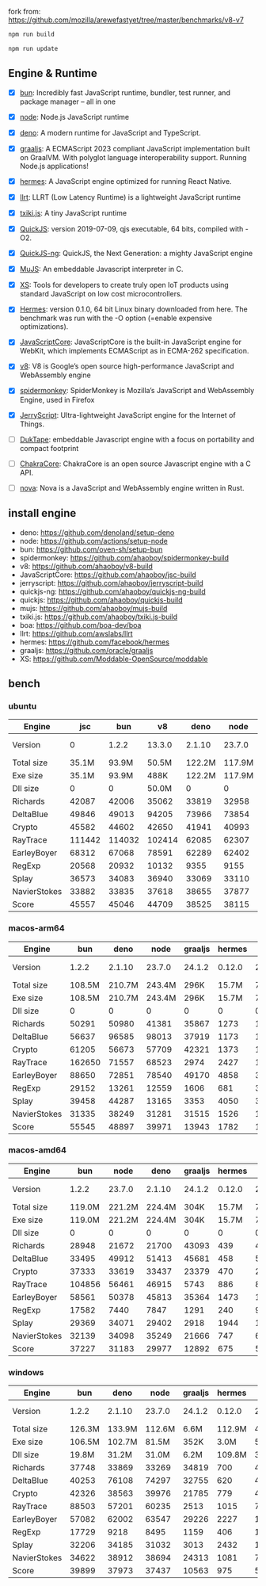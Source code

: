 fork from: https://github.com/mozilla/arewefastyet/tree/master/benchmarks/v8-v7

```bash
npm run build

npm run update
```

## Engine & Runtime

- [x] [bun](https://github.com/oven-sh/bun): Incredibly fast JavaScript runtime, bundler, test runner, and package manager – all in one
- [x] [node](https://github.com/nodejs/node): Node.js JavaScript runtime
- [x] [deno](https://github.com/denoland/deno): A modern runtime for JavaScript and TypeScript.
- [x] [graaljs](https://github.com/oracle/graaljs): A ECMAScript 2023 compliant JavaScript implementation built on GraalVM. With polyglot language interoperability support. Running Node.js applications!
- [x] [hermes](https://github.com/facebook/hermes): A JavaScript engine optimized for running React Native.
- [x] [llrt](https://github.com/awslabs/llrt): LLRT (Low Latency Runtime) is a lightweight JavaScript runtime
- [x] [txiki.js](https://github.com/saghul/txiki.js): A tiny JavaScript runtime
- [x] [QuickJS](https://bellard.org/quickjs/): version 2019-07-09, qjs executable, 64 bits, compiled with -O2.
- [x] [QuickJS-ng](https://github.com/quickjs-ng/quickjs): QuickJS, the Next Generation: a mighty JavaScript engine
- [x] [MuJS](https://github.com/ccxvii/mujs): An embeddable Javascript interpreter in C.
- [x] [XS](https://github.com/Moddable-OpenSource/moddable): Tools for developers to create truly open IoT products using standard JavaScript on low cost microcontrollers.
- [x] [Hermes](https://github.com/facebook/hermes): version 0.1.0, 64 bit Linux binary downloaded from here. The benchmark was run with the -O option (=enable expensive optimizations).
- [x] [JavaScriptCore](https://github.com/WebKit/webkit/tree/main/Source/JavaScriptCore): JavaScriptCore is the built-in JavaScript engine for WebKit, which implements ​ECMAScript as in ​ECMA-262 specification.
- [x] [v8](https://v8.dev/): V8 is Google’s open source high-performance JavaScript and WebAssembly engine
- [x] [spidermonkey](https://spidermonkey.dev/): SpiderMonkey is Mozilla’s JavaScript and WebAssembly Engine, used in Firefox
- [x] [JerryScript](https://github.com/jerryscript-project/jerryscript): Ultra-lightweight JavaScript engine for the Internet of Things.
- [ ] [DukTape](https://github.com/svaarala/duktape): embeddable Javascript engine with a focus on portability and compact footprint
- [ ] [ChakraCore](https://github.com/chakra-core/ChakraCore): ChakraCore is an open source Javascript engine with a C API.
- [ ] [nova](https://github.com/trynova/nova): Nova is a JavaScript and WebAssembly engine written in Rust.


## install engine

- deno: https://github.com/denoland/setup-deno
- node: https://github.com/actions/setup-node
- bun: https://github.com/oven-sh/setup-bun
- spidermonkey: https://github.com/ahaoboy/spidermonkey-build
- v8: https://github.com/ahaoboy/v8-build
- JavaScriptCore: https://github.com/ahaoboy/jsc-build
- jerryscript: https://github.com/ahaoboy/jerryscript-build
- quickjs-ng: https://github.com/ahaoboy/quickjs-ng-build
- quickjs: https://github.com/ahaoboy/quickjs-build
- mujs: https://github.com/ahaoboy/mujs-build
- txiki.js: https://github.com/ahaoboy/txiki.js-build
- boa: https://github.com/boa-dev/boa
- llrt: https://github.com/awslabs/llrt
- hermes: https://github.com/facebook/hermes
- graaljs: https://github.com/oracle/graaljs
- XS: https://github.com/Moddable-OpenSource/moddable


## bench

### ubuntu
| Engine | jsc | bun | v8 | deno | node | spidermonkey | graaljs | hermes | llrt | qjs | tjs | qjs(ng) | mujs | xst | boa | jerry |
| --- | --- | --- | --- | --- | --- | --- | --- | --- | --- | --- | --- | --- | --- | --- | --- | --- |
| Version | 0 | 1.2.2 | 13.3.0 | 2.1.10 | 23.7.0 | 134.0 | 24.1.2 | 0.12.0 | 0.5.1-beta | 2024-02-14 | 24.12.0 | 0.8.0 | 1.3.5 | 16.8.1 | 0.20.0 | 3.0.0 |
| Total size | 35.1M | 93.9M | 50.5M | 122.2M | 117.9M | 296.3M | 1.1M | 36.0M | 11.9M | 4.7M | 5.2M | 2.1M | 412K | 2.2M | 27.0M | 456K |
| Exe size | 35.1M | 93.9M | 488K | 122.2M | 117.9M | 296.3M | 1.1M | 36.0M | 11.9M | 4.7M | 5.2M | 2.1M | 412K | 2.2M | 27.0M | 456K |
| Dll size | 0 | 0 | 50.0M | 0 | 0 | 0 | 0 | 0 | 0 | 0 | 0 | 0 | 0 | 0 | 0 | 0 |
| Richards | 42087 | 42006 | 35062 | 33819 | 32958 | 13365 | 35599 | 1112 | 787 | 693 | 695 | 631 | 232 | 85.6 | 60.9 | 273 |
| DeltaBlue | 49846 | 49013 | 94205 | 73966 | 73854 | 12642 | 39433 | 1051 | 732 | 678 | 673 | 611 | 321 | 154 | 54.7 | 280 |
| Crypto | 45582 | 44602 | 42650 | 41941 | 40993 | 17798 | 26537 | 1374 | 687 | 762 | 595 | 379 | 182 | 291 | 79.8 | 301 |
| RayTrace | 111442 | 114032 | 102414 | 62085 | 62307 | 27768 | 4439 | 1566 | 1213 | 919 | 1082 | 708 | 496 | 467 | 166 | 360 |
| EarleyBoyer | 68312 | 67068 | 78591 | 62289 | 62402 | 36772 | 28305 | 3401 | 1988 | 1540 | 1780 | 1239 | 501 | 313 | 193 | 0 |
| RegExp | 20568 | 20932 | 10132 | 9355 | 9155 | 8642 | 1383 | 553 | 196 | 240 | 225 | 175 | 196 | 91.7 | 49.3 | 0 |
| Splay | 36573 | 34083 | 36940 | 33069 | 33110 | 21962 | 2860 | 3628 | 1757 | 1747 | 1950 | 1137 | 1289 | 369 | 220 | 0 |
| NavierStokes | 33882 | 33835 | 37618 | 38655 | 37877 | 21602 | 17755 | 1686 | 1148 | 1379 | 972 | 973 | 476 | 773 | 170 | 0 |
| Score | 45557 | 45046 | 44709 | 38525 | 38115 | 18302 | 11604 | 1523 | 885 | 858 | 832 | 630 | 377 | 249 | 106 | 0 |
### macos-arm64
| Engine | bun | deno | node | graaljs | hermes | tjs | qjs(ng) | llrt | mujs | qjs | xst | boa | jerry |
| --- | --- | --- | --- | --- | --- | --- | --- | --- | --- | --- | --- | --- | --- |
| Version | 1.2.2 | 2.1.10 | 23.7.0 | 24.1.2 | 0.12.0 | 24.12.0 | 0.8.0 | 0.5.1-beta | 1.3.5 | 2024-02-14 | 16.8.1 | 0.20.0 | 3.0.0 |
| Total size | 108.5M | 210.7M | 243.4M | 296K | 15.7M | 7.2M | 4.1M | 24.1M | 864K | 2.3M | 3.3M | 50.7M | 1.1M |
| Exe size | 108.5M | 210.7M | 243.4M | 296K | 15.7M | 7.2M | 4.1M | 24.1M | 864K | 2.3M | 3.3M | 50.7M | 1.1M |
| Dll size | 0 | 0 | 0 | 0 | 0 | 0 | 0 | 0 | 0 | 0 | 0 | 0 | 0 |
| Richards | 50291 | 50980 | 41381 | 35867 | 1273 | 1237 | 1272 | 797 | 365 | 498 | 111 | 22.2 | 136 |
| DeltaBlue | 56637 | 96585 | 98013 | 37919 | 1173 | 1225 | 1176 | 759 | 555 | 616 | 208 | 20.9 | 155 |
| Crypto | 61205 | 56673 | 57709 | 42321 | 1373 | 1131 | 1162 | 464 | 299 | 605 | 515 | 36.4 | 159 |
| RayTrace | 162650 | 71557 | 68523 | 2974 | 2427 | 1981 | 1517 | 1120 | 898 | 499 | 707 | 69 | 227 |
| EarleyBoyer | 88650 | 72851 | 78540 | 49170 | 4858 | 3035 | 2421 | 1722 | 1017 | 996 | 421 | 76.5 | 0 |
| RegExp | 29152 | 13261 | 12559 | 1606 | 681 | 304 | 262 | 170 | 341 | 108 | 307 | 31.2 | 0 |
| Splay | 39458 | 44287 | 13165 | 3353 | 4050 | 3056 | 2151 | 1451 | 1075 | 1020 | 504 | 129 | 0 |
| NavierStokes | 31335 | 38249 | 31281 | 31515 | 1526 | 1986 | 2043 | 773 | 736 | 1100 | 1481 | 77.7 | 0 |
| Score | 55545 | 48897 | 39971 | 13943 | 1782 | 1445 | 1283 | 753 | 591 | 571 | 411 | 47.9 | 0 |
### macos-amd64
| Engine | bun | node | deno | graaljs | hermes | tjs | llrt | qjs | qjs(ng) | mujs | xst | boa | jerry |
| --- | --- | --- | --- | --- | --- | --- | --- | --- | --- | --- | --- | --- | --- |
| Version | 1.2.2 | 23.7.0 | 2.1.10 | 24.1.2 | 0.12.0 | 24.12.0 | 0.5.1-beta | 2024-02-14 | 0.8.0 | 1.3.5 | 16.8.1 | 0.20.0 | 3.0.0 |
| Total size | 119.0M | 221.2M | 224.4M | 304K | 15.7M | 7.5M | 24.1M | 2.3M | 4.1M | 888K | 3.3M | 50.7M | 1.1M |
| Exe size | 119.0M | 221.2M | 224.4M | 304K | 15.7M | 7.5M | 24.1M | 2.3M | 4.1M | 888K | 3.3M | 50.7M | 1.1M |
| Dll size | 0 | 0 | 0 | 0 | 0 | 0 | 0 | 0 | 0 | 0 | 0 | 0 | 0 |
| Richards | 28948 | 21672 | 21700 | 43093 | 439 | 459 | 403 | 418 | 442 | 141 | 79.3 | 25.1 | 112 |
| DeltaBlue | 33495 | 49912 | 51413 | 45681 | 458 | 529 | 452 | 481 | 467 | 198 | 118 | 22.7 | 126 |
| Crypto | 37333 | 33619 | 33437 | 23379 | 470 | 293 | 263 | 316 | 276 | 110 | 145 | 37.8 | 135 |
| RayTrace | 104856 | 56461 | 46915 | 5743 | 886 | 801 | 730 | 410 | 484 | 337 | 435 | 70.9 | 210 |
| EarleyBoyer | 58561 | 50378 | 45813 | 35364 | 1473 | 1223 | 1108 | 703 | 800 | 412 | 319 | 69.6 | 0 |
| RegExp | 17582 | 7440 | 7847 | 1291 | 240 | 93.1 | 85.5 | 70.8 | 69.3 | 102 | 129 | 20.2 | 0 |
| Splay | 29369 | 34071 | 29402 | 2918 | 1944 | 1607 | 1404 | 825 | 719 | 411 | 282 | 92.4 | 0 |
| NavierStokes | 32139 | 34098 | 35249 | 21666 | 747 | 636 | 554 | 781 | 598 | 258 | 491 | 64.5 | 0 |
| Score | 37227 | 31183 | 29977 | 12892 | 675 | 534 | 475 | 412 | 400 | 215 | 207 | 43.5 | 0 |
### windows
| Engine | bun | deno | node | graaljs | hermes | tjs | llrt | qjs(ng) | mujs | boa | xst |
| --- | --- | --- | --- | --- | --- | --- | --- | --- | --- | --- | --- |
| Version | 1.2.2 | 2.1.10 | 23.7.0 | 24.1.2 | 0.12.0 | 24.12.0 | 0.5.1-beta | 0.8.0 | 1.3.5 | 0.20.0 | 0 |
| Total size | 126.3M | 133.9M | 112.6M | 6.6M | 112.9M | 44.1M | 41.9M | 9.0M | 7.5M | 42.4M | 5.9M |
| Exe size | 106.5M | 102.7M | 81.5M | 352K | 3.0M | 5.7M | 12.7M | 1.7M | 664K | 27.4M | 1.3M |
| Dll size | 19.8M | 31.2M | 31.0M | 6.2M | 109.8M | 38.4M | 29.1M | 7.3M | 6.9M | 15.0M | 4.7M |
| Richards | 37748 | 33869 | 33269 | 34819 | 700 | 447 | 427 | 427 | 233 | 48.7 | 0 |
| DeltaBlue | 40253 | 76108 | 74297 | 32755 | 620 | 410 | 377 | 410 | 337 | 41.6 | 0 |
| Crypto | 42326 | 38563 | 39976 | 21785 | 779 | 424 | 416 | 374 | 183 | 75.7 | 0 |
| RayTrace | 88503 | 57201 | 60235 | 2513 | 1015 | 731 | 602 | 585 | 453 | 134 | 0 |
| EarleyBoyer | 57082 | 62002 | 63547 | 29226 | 2227 | 1139 | 993 | 983 | 556 | 144 | 0 |
| RegExp | 17729 | 9218 | 8495 | 1159 | 406 | 197 | 193 | 187 | 201 | 42.9 | 0 |
| Splay | 32206 | 34185 | 31032 | 3013 | 2432 | 1417 | 1019 | 1002 | 720 | 170 | 0 |
| NavierStokes | 34622 | 38912 | 38694 | 24313 | 1081 | 739 | 706 | 673 | 490 | 165 | 0 |
| Score | 39899 | 37973 | 37437 | 10563 | 975 | 583 | 523 | 512 | 356 | 87.8 | 0 |
